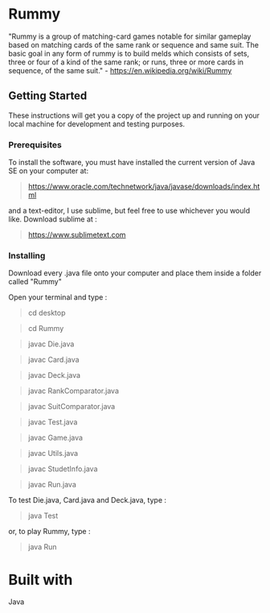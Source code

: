 # **Rummy**

"Rummy is a group of matching-card games notable for similar gameplay based on matching cards of the same rank or sequence and same suit. The basic goal in any form of rummy is to build melds which consists of sets, three or four of a kind of the same rank; or runs, three or more cards in sequence, of the same suit." - https://en.wikipedia.org/wiki/Rummy

## **Getting Started**

These instructions will get you a copy of the project up and running on your local machine for development and testing purposes.

### **Prerequisites**

To install the software, you must have installed the current version of Java SE on your computer at:

>https://www.oracle.com/technetwork/java/javase/downloads/index.html

and a text-editor, I use sublime, but feel free to use whichever you would like. Download sublime at :

>https://www.sublimetext.com

### **Installing**

Download every .java file onto your computer and place them inside a folder called "Rummy"

Open your terminal and type :

>cd desktop

>cd Rummy

>javac Die.java

>javac Card.java

>javac Deck.java

>javac RankComparator.java

>javac SuitComparator.java

>javac Test.java

>javac Game.java

>javac Utils.java

>javac StudetInfo.java

>javac Run.java

To test Die.java, Card.java and Deck.java, type :

>java Test

or, to play Rummy, type :

>java Run

# **Built with**

Java
